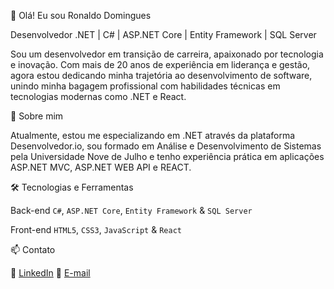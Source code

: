 👋 Olá! Eu sou Ronaldo Domingues

Desenvolvedor .NET | C# | ASP.NET Core | Entity Framework | SQL Server

Sou um desenvolvedor em transição de carreira, apaixonado por tecnologia e inovação. Com mais de 20 anos de experiência em liderança e gestão, agora estou dedicando minha trajetória ao desenvolvimento de software, unindo minha bagagem profissional com habilidades técnicas em tecnologias modernas como .NET e React.

🚀 Sobre mim

Atualmente, estou me especializando em .NET através da plataforma Desenvolvedor.io, sou formado em Análise e Desenvolvimento de Sistemas pela Universidade Nove de Julho e tenho experiência prática em aplicações ASP.NET MVC, ASP.NET WEB API e REACT.

🛠️ Tecnologias e Ferramentas

Back-end
`C#`, `ASP.NET Core`, `Entity Framework` & `SQL Server`

Front-end
`HTML5`, `CSS3`, `JavaScript` & `React`

📫 Contato

💼 [LinkedIn](https://www.linkedin.com/in/ronaldo-domingues/)
📧 [E-mail](ronaldo.dsantos@hotmail.com)
